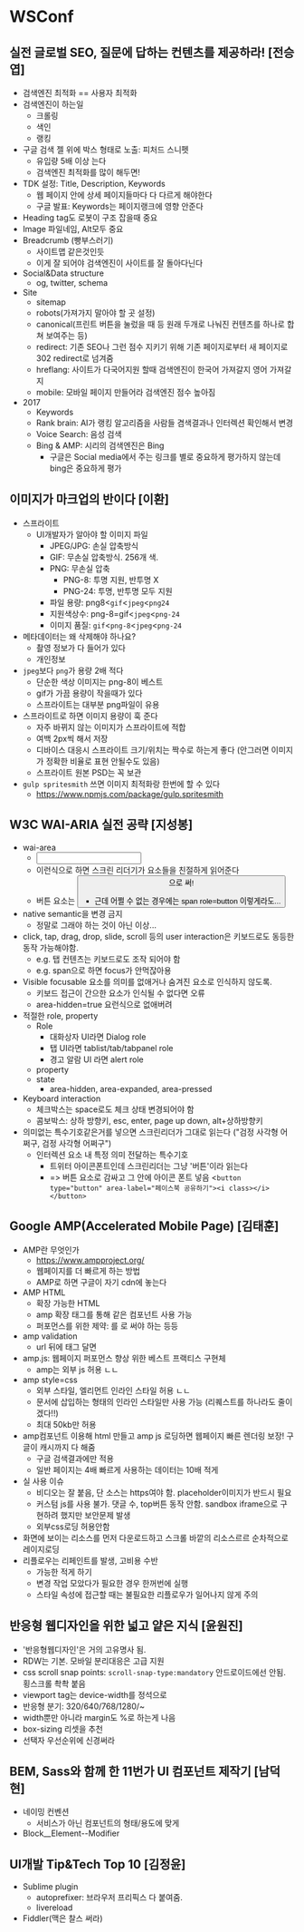 # WSConf

## 실전 글로벌 SEO, 질문에 답하는 컨텐츠를 제공하라! [전승엽]
- 검색엔진 최적화 == 사용자 최적화
- 검색엔진이 하는일
    + 크롤링
    + 색인
    + 랭킹
- 구글 검색 젤 위에 박스 형태로 노출: 피처드 스니펫
    + 유입량 5배 이상 는다
    + 검색엔진 최적화를 많이 해두면!
- TDK 설정: Title, Description, Keywords
    + 웹 페이지 안에 상세 페이지들마다 다 다르게 해야한다
    + 구글 발표: Keywords는 페이지랭크에 영향 안준다
- Heading tag도 로봇이 구조 잡을때 중요
- Image 파일네임, Alt모두 중요
- Breadcrumb (빵부스러기)
    + 사이트맵 같은것인듯
    + 이게 잘 되어야 검색엔진이 사이트를 잘 돌아다닌다
- Social&Data structure
    + og, twitter, schema
- Site
    + sitemap
    + robots(가져가지 말아야 할 곳 설정)
    + canonical(프린트 버튼을 눌렀을 때 등 원래 두개로 나눠진 컨텐츠를 하나로 합쳐 보여주는 등)
    + redirect: 기존 SEO나 그런 점수 지키기 위해 기존 페이지로부터 새 페이지로 302 redirect로 넘겨줌
    + hreflang: 사이트가 다국어지원 할때 검색엔진이 한국어 가져갈지 영어 가져갈지
    + mobile: 모바일 페이지 만들어라 검색엔진 점수 높아짐
- 2017
    + Keywords
    + Rank brain: AI가 랭킹 알고리즘을 사람들 겸색결과나 인터렉션 확인해서 변경
    + Voice Search: 음성 검색
    + Bing & AMP: 시리의 검색엔진은 Bing
        * 구글은 Social media에서 주는 링크를 별로 중요하게 평가하지 않는데 bing은 중요하게 평가

## 이미지가 마크업의 반이다 [이환]
- 스프라이트
    + UI개발자가 알아야 할 이미지 파일
        * JPEG/JPG: 손실 압축방식
        * GIF: 무손실 압축방식. 256개 색.
        * PNG: 무손실 압축
            - PNG-8: 투명 지원, 반투명 X
            - PNG-24: 투명, 반투명 모두 지원
        * 파일 용량: png8<`gif`<`jpeg`<`png24`
        * 지원색상수:  png-8=gif<`jpeg`<`png-24`
        * 이미지 품질: `gif`<`png-8`<`jpeg`<`png-24`
- 메타데이터는 왜 삭제해야 하나요?
    + 촬영 정보가 다 들어가 있다
    + 개인정보
- `jpeg`보다 `png`가 용량 2배 적다
    + 단순한 색상 이미지는 png-8이 베스트
    + gif가 가끔 용량이 작을때가 있다
    + 스프라이트는 대부분 png파일이 유용
- 스프라이트로 하면 이미지 용량이 훅 준다
    + 자주 바뀌지 않는 이미지가 스프라이트에 적합
    + 여백 2px씩 해서 저장
    + 디바이스 대응시 스프라이트 크기/위치는 짝수로 하는게 좋다 (안그러면 이미지가 정확한 비율로 표현 안될수도 있음)
    + 스프라이트 원본 PSD는 꼭 보관
- `gulp spritesmith` 쓰면 이미지 최적화랑 한번에 할 수 있다
    + https://www.npmjs.com/package/gulp.spritesmith


## W3C WAI-ARIA 실전 공략 [지성봉]
- wai-area
    + <input type="text" role="combobox" area-haspopup="true" area-expanded="false">
    + 이런식으로 하면 스크린 리더기가 요소들을 친절하게 읽어준다
    + 버튼 요소는 <button>으로 써!
        * 근데 어쩔 수 없는 경우에는 span role=button 이렇게라도...
- native semantic을 변경 금지
    + 정말로 그래야 하는 것이 아닌 이상...
- click, tap, drag, drop, slide, scroll 등의 user interaction은 키보드로도 동등한 동작 가능해야함.
    + e.g. 탭 컨텐츠는 키보드로도 조작 되어야 함
    + e.g. span으로 하면 focus가 안먹잖아용
- Visible focusable 요소를 의미를 없애거나 숨겨진 요소로 인식하지 않도록.
    + 키보드 접근이 간으한 요소가 인식될 수 없다면 오류
    + area-hidden=true 요런식으로 없애버려
- 적절한 role, property
    + Role
        * 대화상자 UI라면 Dialog role
        * 탭 UI라면 tablist/tab/tabpanel role
        * 경고 알람 UI 라면 alert role
    + property
    + state
        + area-hidden, area-expanded, area-pressed
- Keyboard interaction
    + 체크박스는 space로도 체크 상태 변경되어야 함
    + 콤보박스: 상하 방향키, esc, enter, page up down, alt+상하방향키
- 의미없는 특수기호같은거를 넣으면 스크린리더가 그대로 읽는다 ("검정 사각형 어쩌구, 검정 사각형 어쩌구")
    + 인터렉션 요소 내 특정 의미 전달하는 특수기호
        * 트위터 아이콘폰트인데 스크린리더는 그냥 '버튼'이라 읽는다
        * => 버튼 요소로 감싸고 그 안에 아이콘 폰트 넣음 <`button type="button" area-label="페이스북 공유하기"><i class></i></button>`

## Google AMP(Accelerated Mobile Page) [김태훈]
- AMP란 무엇인가
    + https://www.ampproject.org/
    + 웹페이지를 더 빠르게 하는 방법
    + AMP로 하면 구글이 자기 cdn에 놓는다
- AMP HTML
    + 확장 가능한 HTML
    + amp 확장 태그를 통해 <amp-carousel>같은 컴포넌트 사용 가능
    + 퍼포먼스를 위한 제약: <img>를 <amp-img>로 써야 하는 등등
- amp validation
    + url 뒤에 태그 달면
- amp.js: 웹페이지 퍼포먼스 향상 위한 베스트 프랙티스 구현체
    + amp는 외부 js 허용 ㄴㄴ
- amp style=css
    + 외부 스타일, 엘리먼트 인라인 스타일 허용 ㄴㄴ
    + 문서에 삽입하는 형태의 인라인 스타일만 사용 가능 (리퀘스트를 하나라도 줄이겠다!!)
    + 최대 50kb만 허용 
- amp컴포넌트 이용해 html 만들고 amp js 로딩하면 웹페이지 빠른 렌더링 보장! 구글이 캐시까지 다 해줌
    + 구글 검색결과에만 적용
    + 일반 페이지는 4배 빠르게 사용하는 데이터는 10배 적게
- 실 사용 이슈
    + 비디오는 잘 붙음, 단 소스는 https여야 함. placeholder이미지가 반드시 필요
    + 커스텀 js를 사용 불가. 댓글 수, top버튼 동작 안함. sandbox iframe으로 구현하려 했지만 보안문제 발생
    + 외부css로딩 허용안함
- 화면에 보이는 리소스를 먼저 다운로드하고 스크롤 바깥의 리소스르르 순차적으로 레이지로딩
- 리플로우는 리페인트를 발생, 고비용 수반
    + 가능한 적게 하기
    + 변경 작업 모았다가 필요한 경우 한꺼번에 실행
    + 스타일 속성에 접근할 때는 불필요한 리플로우가 일어나지 않게 주의

## 반응형 웹디자인을 위한 넓고 얕은 지식 [윤원진]
- '반응형웹디자인'은 거의 고유명사 됨.
-  RDW는 기본. 모바일 분리대응은 고급 지원
-  css scroll snap points: `scroll-snap-type:mandatory` 안드로이드에선 안됨. 횡스크롤 촥촥 붙음
-  viewport tag는 device-width를 정석으로
-  반응형 분기: 320/640/768/1280/~
-  width뿐만 아니라 margin도 %로 하는게 나음
-  box-sizing 리셋을 추천
-  선택자 우선순위에 신경써라

## BEM, Sass와 함께 한 11번가 UI 컴포넌트 제작기 [남덕현]
- 네이밍 컨벤션
    + 서비스가 아닌 컴포넌트의 형태/용도에 맞게
- Block__Element--Modifier

## UI개발 Tip&Tech Top 10 [김정윤]
- Sublime plugin
    + autoprefixer: 브라우저 프리픽스 다 붙여줌.
    + livereload
- Fiddler(맥은 찰스 써라)
